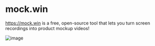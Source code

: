 # mock.win

https://mock.win is a free, open-source tool that lets you turn screen recordings into product mockup videos!

![image](https://github.com/user-attachments/assets/83ac5155-a15d-4fd4-9d10-0705dd95ef5c)
